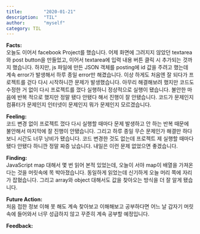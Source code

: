 ```yaml
---
title:        "2020-01-21"
description:  "TIL"
author:       "myself"
category: TIL
---
```



**Facts:**  
오늘도 이어서 facebook Project를 했습니다. 어제 화면에 그려지지 않았던 textarea와 post button을 만들었고, 이어서 textarea에 입력 내용 버튼 클릭 시 추가되는 것까지 했습니다. 하지만, js 파일에 만든 JSON 객체를 posting에 id 값을 주려고 했는데 계속 error가 발생해서 하루 종일 error만 해겼습니다. 이상 하게도 처음엔 잘 되다가 프로젝트를 걷다 다시 시작하니깐 문제가 발생했습니다. 아무리 해결해보려 했지만 코드도 수정한 거 없이 다시 프로젝트를 껐다 실행하니 정상적으로 실행이 됐습니다. 불안한 마음에 반복 적으로 했지만 정말 됐다 안됐다 해서 진행이 잘 안됐습니다. 코드가 문제인지 컴퓨터가 문제인지 인터넷이 문제인지 뭐가 문제인지 모르겠습니다.  

**Feeling:**  
코드 변경 없이 프로젝트 껐다 다시 실행할 때마다 문제 발생하고 안 하는 반복 때문에 불안해서 마지막에 잘 진행이 안됐습니다. 그리고 하루 종일 무슨 문제인가 해결만 하다 보니 시간도 너무 낭비가 됐습니다. 코드 변경한 것도 없는데 프로젝트 제 실행할 때마다 됐다 안됐다 하니깐 정말 짜증 났습니다. 내일은 이런 문제 없었으면 좋겠습니다.  

**Finding:**  
JavaScript map 대해서 몇 번 읽어 본적 있었는데, 오늘이 서야 map이 배열을 가져온다는 것을 머릿속에 목 박아졌습니다. 동일하게 읽었는데 신기하게 오늘 머리 쪽에 자리가 잡혔습니다. 그리고 array와 object 대해서도 값을 찾아오는 방식을 더 잘 알게 됐습니다.  

**Future Action:**  
처음 접한 정보 이해 못 해도 계속 찾아보고 이해해보고 공부하다면 어느 날 갑자기 머릿속에 들어와서 너무 성급하지 않고 꾸준히 계속 공부할 예정입니다. 

**Feedback:**  
